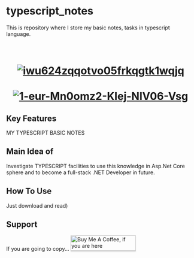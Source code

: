 # typescript_notes
This is repository where I store my basic notes, tasks in typescript language.


<h1 align="center">
  <br>
	<a href="https://ibb.co/VJnY5fd"><img src="https://i.ibb.co/VJnY5fd/iwu624zqqotvo05frkqgtk1wqjq.jpg" alt="iwu624zqqotvo05frkqgtk1wqjq" border="0"></a>
  <br>
  <br>
	<a href="https://ibb.co/L5H52t3"><img src="https://i.ibb.co/L5H52t3/1-eur-Mn0omz2-KIej-NIV06-Vsg.png" alt="1-eur-Mn0omz2-KIej-NIV06-Vsg" border="0"></a>
  <br>
</h1>

## Key Features
MY TYPESCRIPT BASIC NOTES

## Main Idea of 
Investigate TYPESCRIPT facilities to use this knowledge in Asp.Net Core sphere and to become a full-stack .NET Developer in future.

## How To Use
Just download and read)

## Support
If you are going to copy...
<a href="https://vk.com/antonio12071984" target="_blank"><img src="https://www.buymeacoffee.com/assets/img/custom_images/purple_img.png" alt="Buy Me A Coffee, if you are here" style="height: 41px !important;width: 174px !important;box-shadow: 0px 3px 2px 0px rgba(190, 190, 190, 0.5) !important;-webkit-box-shadow: 0px 3px 2px 0px rgba(190, 190, 190, 0.5) !important;" ></a>
